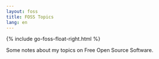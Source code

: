```yaml
---
layout: foss
title: FOSS Topics
lang: en
---
```

{% include go-foss-float-right.html %}

Some notes about my topics on Free Open Source Software.
